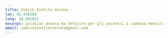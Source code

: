 ```yaml
---
title: Codice Inutile Verona
lat: 45.438384
long: 10.991622
excerpt: Location ancora da definire per gli incontri a cadenza mensile.
email: codiceinutile+verona@gmail.com
---
```

